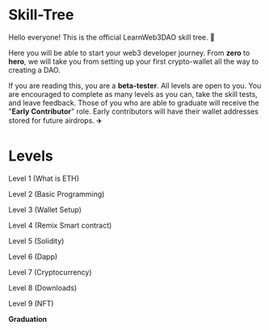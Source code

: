 # Skill-Tree





Hello everyone! This is the official LearnWeb3DAO skill tree. 🌴

Here you will be able to start your web3 developer journey. From **zero** to **hero**, we will take you from setting up your first crypto-wallet all the way to creating a DAO. 

If you are reading this, you are a **beta-tester**. All levels are open to you. You are encouraged to complete as many levels as you can, take the skill tests, and leave feedback. Those of you who are able to graduate will receive the "**Early Contributor**" role. Early contributors will have their wallet addresses stored for future airdrops. ✈️

# Levels

Level 1 (What is ETH)

Level 2 (Basic Programming)

Level 3 (Wallet Setup)

Level 4 (Remix Smart contract)

Level 5 (Solidity)

Level 6 (Dapp)

Level 7 (Cryptocurrency)

Level 8 (Downloads)

Level 9 (NFT)

**Graduation**
